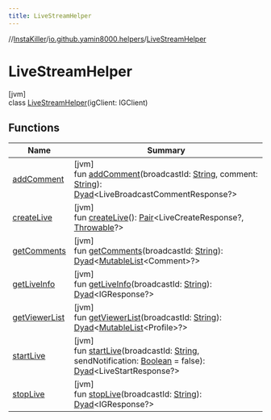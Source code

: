 ```yaml
---
title: LiveStreamHelper
---
```

//[InstaKiller](../../../index.html)/[io.github.yamin8000.helpers](../index.html)/[LiveStreamHelper](index.html)



# LiveStreamHelper



[jvm]\
class [LiveStreamHelper](index.html)(igClient: IGClient)



## Functions


| Name | Summary |
|---|---|
| [addComment](add-comment.html) | [jvm]<br>fun [addComment](add-comment.html)(broadcastId: [String](https://kotlinlang.org/api/latest/jvm/stdlib/kotlin/-string/index.html), comment: [String](https://kotlinlang.org/api/latest/jvm/stdlib/kotlin/-string/index.html)): [Dyad](../../io.github.yamin8000/index.html#1921977161%2FClasslikes%2F863300109)&lt;LiveBroadcastCommentResponse?&gt; |
| [createLive](create-live.html) | [jvm]<br>fun [createLive](create-live.html)(): [Pair](https://kotlinlang.org/api/latest/jvm/stdlib/kotlin/-pair/index.html)&lt;LiveCreateResponse?, [Throwable](https://kotlinlang.org/api/latest/jvm/stdlib/kotlin/-throwable/index.html)?&gt; |
| [getComments](get-comments.html) | [jvm]<br>fun [getComments](get-comments.html)(broadcastId: [String](https://kotlinlang.org/api/latest/jvm/stdlib/kotlin/-string/index.html)): [Dyad](../../io.github.yamin8000/index.html#1921977161%2FClasslikes%2F863300109)&lt;[MutableList](https://kotlinlang.org/api/latest/jvm/stdlib/kotlin.collections/-mutable-list/index.html)&lt;Comment&gt;?&gt; |
| [getLiveInfo](get-live-info.html) | [jvm]<br>fun [getLiveInfo](get-live-info.html)(broadcastId: [String](https://kotlinlang.org/api/latest/jvm/stdlib/kotlin/-string/index.html)): [Dyad](../../io.github.yamin8000/index.html#1921977161%2FClasslikes%2F863300109)&lt;IGResponse?&gt; |
| [getViewerList](get-viewer-list.html) | [jvm]<br>fun [getViewerList](get-viewer-list.html)(broadcastId: [String](https://kotlinlang.org/api/latest/jvm/stdlib/kotlin/-string/index.html)): [Dyad](../../io.github.yamin8000/index.html#1921977161%2FClasslikes%2F863300109)&lt;[MutableList](https://kotlinlang.org/api/latest/jvm/stdlib/kotlin.collections/-mutable-list/index.html)&lt;Profile&gt;?&gt; |
| [startLive](start-live.html) | [jvm]<br>fun [startLive](start-live.html)(broadcastId: [String](https://kotlinlang.org/api/latest/jvm/stdlib/kotlin/-string/index.html), sendNotification: [Boolean](https://kotlinlang.org/api/latest/jvm/stdlib/kotlin/-boolean/index.html) = false): [Dyad](../../io.github.yamin8000/index.html#1921977161%2FClasslikes%2F863300109)&lt;LiveStartResponse?&gt; |
| [stopLive](stop-live.html) | [jvm]<br>fun [stopLive](stop-live.html)(broadcastId: [String](https://kotlinlang.org/api/latest/jvm/stdlib/kotlin/-string/index.html)): [Dyad](../../io.github.yamin8000/index.html#1921977161%2FClasslikes%2F863300109)&lt;IGResponse?&gt; |

